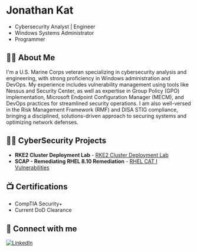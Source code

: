 # Jonathan Kat

- Cybersecurity Analyst | Engineer
- Windows Systems Administrator 
- Programmer

## 👨‍💻 About Me

I'm a U.S. Marine Corps veteran specializing in cybersecurity analysis and engineering, with strong proficiency in Windows administration and DevOps. My experience includes vulnerability management using tools like Nessus and Security Center, as well as expertise in Group Policy (GPO) implementation, Microsoft Endpoint Configuration Manager (MECM), and DevOps practices for streamlined security operations. I am also well-versed in the Risk Management Framework (RMF) and DISA STIG compliance, bringing a disciplined, solutions-driven approach to securing systems and optimizing network defenses.

## 👨‍💻 CyberSecurity Projects

- **RKE2 Cluster Deployment Lab** - [RKE2 Cluster Deployment Lab](./How%20to%20Build%20RKE2/README.md)
- **SCAP - Remediating RHEL 8.10 Remediation** - [RHEL CAT I Vulnerabilities](./SCAP%20-%20RHEL%208.10%20Remedation%20Practice/README.md)

## 📺 Certifications

- CompTIA Security+
- Current DoD Clearance

## 🤳 Connect with me

[![LinkedIn](https://upload.wikimedia.org/wikipedia/commons/f/f8/LinkedIn_icon_circle.svg)](https://www.linkedin.com/in/jonathan-kat-a04940190/)


